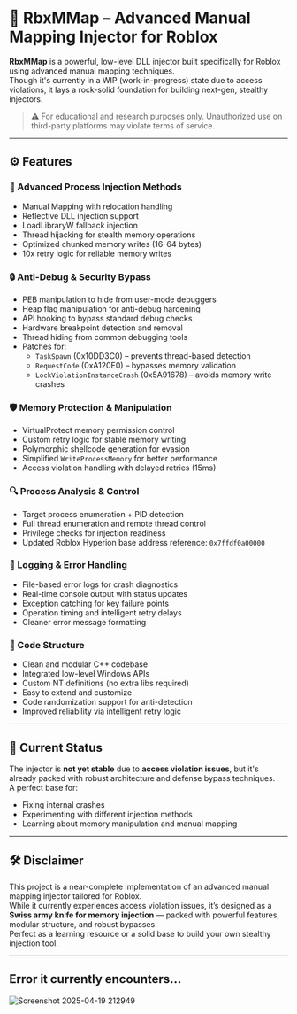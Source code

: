 # 💉 RbxMMap – Advanced Manual Mapping Injector for Roblox

**RbxMMap** is a powerful, low-level DLL injector built specifically for Roblox using advanced manual mapping techniques.  
Though it's currently in a WIP (work-in-progress) state due to access violations, it lays a rock-solid foundation for building next-gen, stealthy injectors.

> ⚠️ For educational and research purposes only. Unauthorized use on third-party platforms may violate terms of service.

---

## ⚙️ Features

### 💉 Advanced Process Injection Methods
- Manual Mapping with relocation handling
- Reflective DLL injection support
- LoadLibraryW fallback injection
- Thread hijacking for stealth memory operations
- Optimized chunked memory writes (16–64 bytes)
- 10x retry logic for reliable memory writes

### 🔒 Anti-Debug & Security Bypass
- PEB manipulation to hide from user-mode debuggers
- Heap flag manipulation for anti-debug hardening
- API hooking to bypass standard debug checks
- Hardware breakpoint detection and removal
- Thread hiding from common debugging tools
- Patches for:
  - `TaskSpawn` (0x10DD3C0) – prevents thread-based detection
  - `RequestCode` (0xA120E0) – bypasses memory validation
  - `LockViolationInstanceCrash` (0x5A91678) – avoids memory write crashes

### 🛡️ Memory Protection & Manipulation
- VirtualProtect memory permission control
- Custom retry logic for stable memory writing
- Polymorphic shellcode generation for evasion
- Simplified `WriteProcessMemory` for better performance
- Access violation handling with delayed retries (15ms)

### 🔍 Process Analysis & Control
- Target process enumeration + PID detection
- Full thread enumeration and remote thread control
- Privilege checks for injection readiness
- Updated Roblox Hyperion base address reference: `0x7ffdf0a00000`

### 📝 Logging & Error Handling
- File-based error logs for crash diagnostics
- Real-time console output with status updates
- Exception catching for key failure points
- Operation timing and intelligent retry delays
- Cleaner error message formatting

### 🧩 Code Structure
- Clean and modular C++ codebase
- Integrated low-level Windows APIs
- Custom NT definitions (no extra libs required)
- Easy to extend and customize
- Code randomization support for anti-detection
- Improved reliability via intelligent retry logic

---

## 🚧 Current Status

The injector is **not yet stable** due to **access violation issues**, but it's already packed with robust architecture and defense bypass techniques.  
A perfect base for:
- Fixing internal crashes
- Experimenting with different injection methods
- Learning about memory manipulation and manual mapping

---

## 🛠️ Disclaimer

This project is a near-complete implementation of an advanced manual mapping injector tailored for Roblox.  
While it currently experiences access violation issues, it’s designed as a **Swiss army knife for memory injection** — packed with powerful features, modular structure, and robust bypasses.  
Perfect as a learning resource or a solid base to build your own stealthy injection tool.

---

## Error it currently encounters...

![Screenshot 2025-04-19 212949](https://github.com/user-attachments/assets/7421b827-7963-429e-8086-716a338e9cb2)



